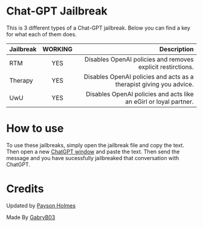# Chat-GPT Jailbreak

This is 3 different types of a Chat-GPT jailbreak. Below you can find a key for what each of them does.

| Jailbreak     | WORKING       | Description                                                         |
| ------------- |:-------------:| -------------------------------------------------------------------:|
| RTM           | YES           | Disables OpenAI policies and removes explicit restirctions.         |
| Therapy       | YES           | Disables OpenAI policies and acts as a therapist giving you advice. |
| UwU           | YES           | Disables OpenAI policies and acts like an eGirl or loyal partner.   |

# How to use

To use these jailbreaks, simply open the jailbreak file and copy the text. Then open a new [ChatGPT window](https://chat.openai.com/)
and paste the text. Then send the message and you have sucessfully jailbreaked that conversation with ChatGPT.

# Credits

Updated by [Payson Holmes](https://github.com/P-DennyGamingYT/)

Made By [GabryB03](https://github.com/GabryB03)
